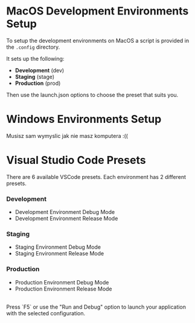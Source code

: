 # MacOS Development Environments Setup

To setup the development environments on MacOS a script is provided in the `.config` directory. 

It sets up the following:
- <b>Development</b> (dev)
- <b>Staging</b> (stage)
- <b>Production</b> (prod)

Then use the launch.json options to choose the preset that suits you.

# Windows Environments Setup

Musisz sam wymyslic jak nie masz komputera :((

# Visual Studio Code Presets

There are 6 available VSCode presets. Each environment has 2 different presets.

### Development
- Development Environment Debug Mode
- Development Environment Release Mode

### Staging
- Staging Environment Debug Mode
- Staging Environment Release Mode

### Production
- Production Environment Debug Mode
- Production Environment Release Mode

<br>
Press `F5` or use the "Run and Debug" option to launch your application with the selected configuration.
